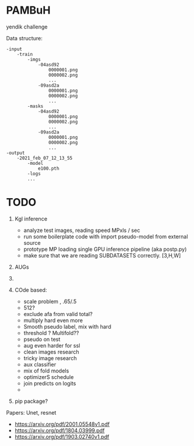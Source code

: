 # PAMBuH
yendik challenge

Data structure:
```
-input
    -train
        -imgs
            -04asd92
                0000001.png
                0000002.png
                ...
            -09asd2a
                0000001.png
                0000002.png
                ...
        -masks
            -04asd92
                0000001.png
                0000002.png
                ...
            -09asd2a
                0000001.png
                0000002.png
                ...
-output
    -2021_feb_07_12_13_55
        -model
            e100.pth
        -logs
        ...
```

# TODO

1. Kgl inference
    - analyze test images, reading speed MPxls / sec
    - run some boilerplate code with import pseudo-model from external source
    - prototype MP loading single GPU inference pipeline (aka postp.py)
    - make sure that we are reading SUBDATASETS correctly. [3,H,W]

2. AUGs

3. 



5. COde based:
    - scale problem , .65/.5
    - 512?
    - exclude afa from valid total?
    - multiply hard even more
    - Smooth pseudo label, mix with hard
    - threshold ? Multifold??
    - pseudo on test
    - aug even harder for ssl
    - clean images research
    - tricky image research
    - aux classifier
    - mix of fold models
    - optimizerS schedule
    - join predicts on logits
    - 


6. pip package?



Papers:
Unet, resnet
- https://arxiv.org/pdf/2001.05548v1.pdf
- https://arxiv.org/pdf/1804.03999.pdf
- https://arxiv.org/pdf/1903.02740v1.pdf

